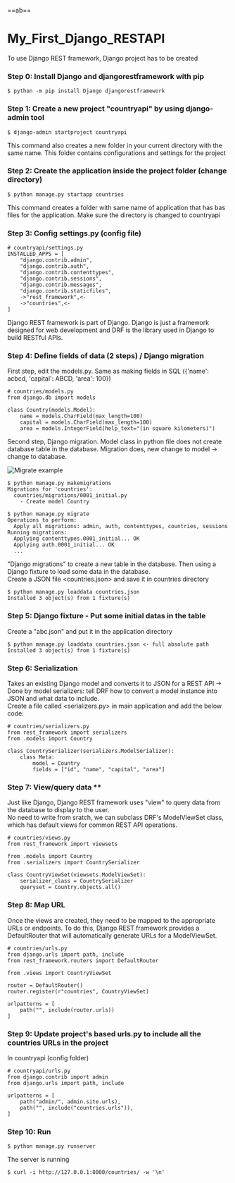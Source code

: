 ==ab==

# My_First_Django_RESTAPI
To use Django REST framework, Django project has to be created

### Step 0: Install Django and djangorestframework with pip

    $ python -m pip install Django djangorestframework
    
### Step 1: Create a new project "countryapi" by using django-admin tool

    $ django-admin startproject countryapi
This command also creates a new folder in your current directory with the same name. This folder contains configurations and settings for the project

### Step 2: Create the application inside the project folder (change directory)
    
    $ python manage.py startapp countries
This command creates a folder with same name of application that has bas files for the application. Make sure the directory is changed to countryapi 

### Step 3: Config settings.py (config file)

    # countryapi/settings.py
    INSTALLED_APPS = [
        "django.contrib.admin",
        "django.contrib.auth",
        "django.contrib.contenttypes",
        "django.contrib.sessions",
        "django.contrib.messages",
        "django.contrib.staticfiles",
        ->"rest_framework",<-
        ->"countries",<-
    ]
Django REST framework is part of Django. Django is just a framework designed for web development and DRF is the library used in Django to build RESTful APIs.

### Step 4: Define fields of data (2 steps) / Django migration
First step, edit the models.py. Same as making fields in SQL ({'name': acbcd, 'capital': ABCD, 'area': 100})


    # countries/models.py
    from django.db import models

    class Country(models.Model):
        name = models.CharField(max_length=100)
        capital = models.CharField(max_length=100)
        area = models.IntegerField(help_text="(in square kilometers)")

Second step, Django migration. Model class in python file does not create database table in the database. Migration does, new change to model -> change to database.

![Migrate example](https://files.realpython.com/media/model_to_schema.4e4b8506dc26.png)

    $ python manage.py makemigrations
    Migrations for 'countries':
      countries/migrations/0001_initial.py
        - Create model Country

    $ python manage.py migrate
    Operations to perform:
      Apply all migrations: admin, auth, contenttypes, countries, sessions
    Running migrations:
      Applying contenttypes.0001_initial... OK
      Applying auth.0001_initial... OK
      ...

"Django migrations" to create a new table in the database. Then using a Django fixture to load some data in the database.
<br> Create a JSON file <countries.json> and save it in countries directory

    $ python manage.py loaddata countries.json
    Installed 3 object(s) from 1 fixture(s)
    
### Step 5: Django fixture - Put some initial datas in the table
Create a "abc.json" and put it in the application directory

    $ python manage.py loaddata countries.json <- full absolute path
    Installed 3 object(s) from 1 fixture(s)

### Step 6: Serialization
Takes an existing Django model and converts it to JSON for a REST API -> Done by model serializers: tell DRF how to convert a model instance into JSON and what data to include.
<br> Create a file called <serializers.py> in main application and add the below code:

    # countries/serializers.py
    from rest_framework import serializers
    from .models import Country

    class CountrySerializer(serializers.ModelSerializer):
        class Meta:
            model = Country
            fields = ["id", "name", "capital", "area"]
            
### Step 7: View/query data **

Just like Django, Django REST framework uses "view" to query data from the database to display to the user.
<br> No need to write from sratch, we can subclass DRF's ModelViewSet class, which has default views for common REST API operations.

    # countries/views.py
    from rest_framework import viewsets

    from .models import Country
    from .serializers import CountrySerializer

    class CountryViewSet(viewsets.ModelViewSet):
        serializer_class = CountrySerializer
        queryset = Country.objects.all()
       
### Step 8: Map URL 

Once the views are created, they need to be mapped to the appropriate URLs or endpoints. To do this, Django REST framework provides a DefaultRouter that will automatically generate URLs for a ModelViewSet.

    # countries/urls.py
    from django.urls import path, include
    from rest_framework.routers import DefaultRouter

    from .views import CountryViewSet

    router = DefaultRouter()
    router.register(r"countries", CountryViewSet)

    urlpatterns = [
        path("", include(router.urls))
    ]
    
### Step 9: Update project's based urls.py to include all the countries URLs in the project
In countryapi (config folder)

    # countryapi/urls.py
    from django.contrib import admin
    from django.urls import path, include

    urlpatterns = [
        path("admin/", admin.site.urls),
        path("", include("countries.urls")),
    ]
       
### Step 10: Run

    $ python manage.py runserver
    
The server is running

    $ curl -i http://127.0.0.1:8000/countries/ -w '\n'

   

